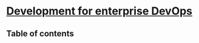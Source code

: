 # [Development for enterprise DevOps](https://learn.microsoft.com/en-us/training/paths/az-400-work-git-for-enterprise-devops/)

## Table of contents <!-- omit in toc -->

